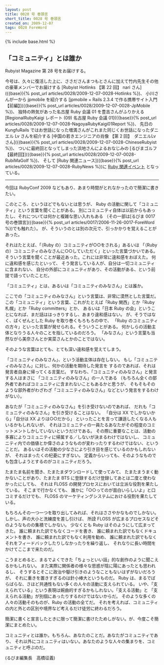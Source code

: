 ```yaml
---
layout: post
title: 0028 号 巻頭言
short_title: 0028 号 巻頭言
created_on: 2009-12-07
tags: 0028 ForeWord
---
```

{% include base.html %}


## 「コミュニティ」とは誰か

Rubyist Magazine 第 28 号をお届けする。

今号は、久々に復活した上に、ささださんまつもとさんに加えて竹内先生その他の豪華メンバーでお届けする
[Rubyist Hotlinks 【第 22 回】 nari さん]({{base}}{% post_url articles/0028/2009-12-07-0028-Hotlinks %})、
小川さんが一から jpmobile を紹介する
[jpmobile + Rails 2.3.4 で作る携帯サイト入門 【前編】]({{base}}{% post_url articles/0028/2009-12-07-0028-JpMobile %})、
独特の熱気があった名古屋 Ruby 会議 01 を豊吉さんがふりかえる
[RegionalRubyKaigi レポート (09) 名古屋 Ruby 会議 01]({{base}}{% post_url articles/0028/2009-12-07-0028-NagoyaRubyKaigi01Report %})、
先日の KungfuRails ではお世話になった増満さんがこれまた同じくお世話になったダニエル Lv さんを紹介する
[中国の若きエンジニアの肖像 【第 2 回】　ダニエルLvさん]({{base}}{% post_url articles/0028/2009-12-07-0028-ChineseRubyist %})、
ついに最終回となってしまった浜地さんによるおなじみの
[るびまゴルフ 【最終回】]({{base}}{% post_url articles/0028/2009-12-07-0028-RubiMaGolf %})、
そして
[Ruby 関連ニュース]({{base}}{% post_url articles/0028/2009-12-07-0028-RubyNews %})に
[Ruby 関連イベント](http://jp.rubyist.net/?RubyEventCheck)
となっている。

----
今回は RubyConf 2009 などもあり、あまり時間がとれなかったので簡潔に書きたい。

このところ、というほどでもないとは思うが、 Ruby の活動に関して「コミュニティ」という言葉を聞くことがある。
別にコミュニティ自体は以前からもあったし、それについては何かと複雑な思い入れもある
（その一部は[るびま 0017 号の巻頭言]({{base}}{% post_url articles/0017/2006-11-26-0017-ForeWord %})でも触れた）。
が、そういうのとは別の次元で、引っかかりを覚えることがあった。

それはたとえば、「（Ruby の）コミュニティが○○をされる」あるいは
「（Ruby の）コミュニティのみなさんに○○していただく」といった言葉づかいである。
そういう言葉を聞くことが最近あった。これには非常に違和感をおぼえた。
何に違和感を感じたといって、
そう発言している人が、自分は一切コミュニティに含まれない、
自分の外部にコミュニティがあり、その活動がある、という前提で語っていたことだ。

「コミュニティ」とは、あるいは「コミュニティのみなさん」とは誰か。

ここでの「コミュニティのみなさん」という言葉は、非常に漠然とした言葉だ。
この「コミュニティ」という言葉、これがたとえば「Ruby 関西」とか「Ruby 札幌」とか「Ruby committers」とか、
あるいは「日本 Ruby の会」ということになれば、まだ話ははっきりするし、あまり違和感はない。
が、そうではなく、ばくぜんとした Ruby を取り巻くもろもろの中で、
「Ruby のコミュニティの方々」といった言葉が発せられる。そういうことがある。
何かしらの活動主体となりうる人々のことを指しているのだろう。
「みなさん」という言葉も当然ながら美奈さんとか実菜さんとかのことではない。

そのような言葉はとても、とても深い違和感を覚えてしまう。

「コミュニティのみなさん」、という活動主体は存在しない。
もし「コミュニティのみなさん」に対し、何かの活動を期待した発言を
するのであれば、それは発言者自身に帰ってくる言葉だ。
すなわち、「コミュニティのみなさん」と発言する人はまさに
「コミュニティのみなさん」の一人である
（もちろん全くの部外者であればコミュニティに含まれないこともあるかと思うが、
そもそもそのような部外者がわざわざ「コミュニティのみなさん」などという発言をするわけがない）。

あなたが「コミュニティのみなさん」を引き受けないのであれば、
だれも「コミュニティのみなさん」を引き受けることはない。
「自分は XX でしかないから」「自分は XX よりは○○だから」
といったことを言って謙遜したくなる人もいるかもしれないが、
それはコミュニティの一員たるあなたがその程度のコミットメントしかしていないというだけである。
その際に重要なことは、活動の多寡によりコミュニティに帰属する／しないが決まるわけではないし、
コミュニティ内での価値とか偉さのようなものが変わったりするわけではない、ということだ。
あるいはその活動の少なさにより引き目を感じているのかもしれないが、
それはまったくの杞憂にすぎない。
定義からいっても、そのようなものでも包含しようとするのがコミュニティだろう。

たまたま名前を聞き、たまたまダウンロードして使ってみて、
たまたまうまく動かないことがあり、たまたま BTS に登録するだけ登録してあとは二度と使わなかったにしても、
それは FLOSS の開発プロセスにおいては立派な役割を果たしている。
そこまで行かなくても、
誰かに「○○ってのが面白いらしいよ」と口コミするだけでも、
FLOSS のマーケティングシステムにおける役割を果たしている。

もちろんその一つ一つを取り出してみれば、それはささやかなものでしかない。
しかし、声の大小と洗練度を差し引けば、
所詮 FLOSS が広まるプロセスなどそのようなものの集積でしかない。
少なくとも Ruby はそのようにして広まってきた。
誰に頼まれた訳でもなくコードを書き、
誰に頼まれた訳でもなくドキュメントを書き、
誰に頼まれた訳でもなく利用を勧め、
誰に頼まれた訳でもなくそれをフィードバックしたりしなかったりを繰り返し、
それなりに長い時間をかけてここまで来たのだ。

こうまとめると、まるでよくできた「ちょっといい話」的な創作のように聞こえるかもしれない。
また実際に関係者の様々な思惑が陰に陽にあったとも思われるし、
そうするとそこに政治や駆け引きのようなこともないはずがないだろうが、
それに重きを置きすぎるのは針小棒大というものだ。
Ruby は、まるでばらばらな、さほど共通性もない多くの人々の活動に支えられている。
いや、「支えられている」という表現は婉曲的すぎるかもしれない。「支える活動」と
「支えられる活動」が別個にあったりするわけではないからだ。
そのような多くの人々の活動そのものが、Ruby の活動の全てだ。
それを考えれば、コミュニティの内と外との区別や境界など考えるだけ徒労に終わるだろう。

簡潔に書くと宣言したときに限って簡潔に書けたためしがない。が、今度こそ簡潔にまとめたい。

コミュニティとは誰か。もちろん、あなたのことだ。あなたがコミュニティであり、
それ以外にコミュニティはいない。あなたのような人々の集まりを、コミュニティと呼ぶのだ。

(るびま編集長　高橋征義)


